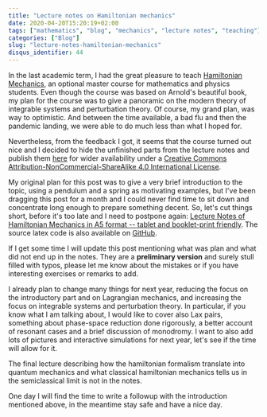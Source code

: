 ```yaml
---
title: "Lecture notes on Hamiltonian mechanics"
date: 2020-04-20T15:20:19+02:00
tags: ["mathematics", "blog", "mechanics", "lecture notes", "teaching"]
categories: ["Blog"]
slug: "lecture-notes-hamiltonian-mechanics"
disqus_identifier: 44
---
```


In the last academic term, I had the great pleasure to teach [Hamiltonian Mechanics](https://www.rug.nl/ocasys/rug/vak/show?code=WIYHM-12), an optional master course for mathematics and physics students.
Even though the course was based on Arnold's beautiful book, my plan for the course was to give a panoramic on the modern theory of integrable systems and perturbation theory. Of course, my grand plan, was way to optimistic. And between the time available, a bad flu and then the pandemic landing, we were able to do much less than what I hoped for.

Nevertheless, from the feedback I got, it seems that the course turned out nice and I decided to hide the unfinished parts from the lecture notes and publish them [here](https://github.com/mseri/hammech20/releases/download/v1.0/HamMech2020.pdf "Lecture Notes PDF") for wider availability under a [Creative Commons Attribution-NonCommercial-ShareAlike 4.0 International License](http://creativecommons.org/licenses/by-nc-sa/4.0/).

My original plan for this post was to give a very brief introduction to the topic, using a pendulum and a spring as motivating examples, but I've been dragging this post for a month and I could never find time to sit down and concentrate long enough to prepare something decent.
So, let's cut things short, before it's too late and I need to postpone again: [Lecture Notes of Hamiltonian Mechanics in A5 format -- tablet and booklet-print friendly](https://github.com/mseri/hammech20/releases/download/v1.0/HamMech2020.pdf "Lecture Notes PDF").
The source latex code is also available on [GitHub](https://github.com/mseri/hammech20).

If I get some time I will update this post mentioning what was plan and what did not end up in the notes.
They are a **preliminary version** and surely stull filled with typos, please let me know about the mistakes or if you have interesting exercises or remarks to add.

I already plan to change many things for next year, reducing the focus on the introductory part and on Lagrangian mechanics, and increasing the focus on integrable systems and perturbation theory. In particular, if you know what I am talking about, I would like to cover also Lax pairs, something about phase-space reduction done rigorously, a better account of resonant cases and a brief discussion of monodromy.
I want to also add lots of pictures and interactive simulations for next year, let's see if the time will allow for it.

The final lecture describing how the hamiltonian formalism translate into quantum mechanics and what classical hamiltonian mechanics tells us in the semiclassical limit is not in the notes.

One day I will find the time to write a followup with the introduction mentioned above, in the meantime stay safe and have a nice day.